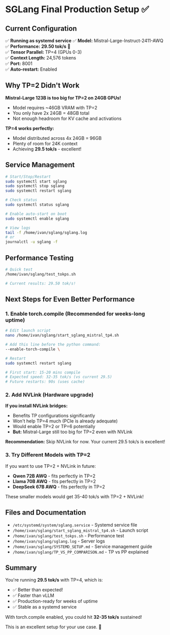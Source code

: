 # SGLang Final Production Setup ✅

## Current Configuration

✅ **Running as systemd service**
✅ **Model:** Mistral-Large-Instruct-2411-AWQ  
✅ **Performance:** **29.50 tok/s** 🚀  
✅ **Tensor Parallel:** TP=4 (GPUs 0-3)  
✅ **Context Length:** 24,576 tokens  
✅ **Port:** 8001  
✅ **Auto-restart:** Enabled  

## Why TP=2 Didn't Work

**Mistral-Large 123B is too big for TP=2 on 24GB GPUs!**
- Model requires ~46GB VRAM with TP=2
- You only have 2x 24GB = 48GB total
- Not enough headroom for KV cache and activations

**TP=4 works perfectly:**
- Model distributed across 4x 24GB = 96GB
- Plenty of room for 24K context
- Achieving **29.5 tok/s** - excellent!

## Service Management

```bash
# Start/Stop/Restart
sudo systemctl start sglang
sudo systemctl stop sglang
sudo systemctl restart sglang

# Check status
sudo systemctl status sglang

# Enable auto-start on boot
sudo systemctl enable sglang

# View logs
tail -f /home/ivan/sglang/sglang.log
# or
journalctl -u sglang -f
```

## Performance Testing

```bash
# Quick test
/home/ivan/sglang/test_tokps.sh

# Current results: 29.50 tok/s!
```

## Next Steps for Even Better Performance

### 1. Enable torch.compile (Recommended for weeks-long uptime)
```bash
# Edit launch script
nano /home/ivan/sglang/start_sglang_mistral_tp4.sh

# Add this line before the python command:
--enable-torch-compile \

# Restart
sudo systemctl restart sglang

# First start: 15-20 mins compile
# Expected speed: 32-35 tok/s (vs current 29.5)
# Future restarts: 90s (uses cache)
```

### 2. Add NVLink (Hardware upgrade)
**If you install NVLink bridges:**
- Benefits TP configurations significantly
- Won't help TP=4 much (PCIe is already adequate)
- Would enable TP=2 or TP=6 potentially
- **But:** Mistral-Large still too big for TP=2 even with NVLink

**Recommendation:** Skip NVLink for now. Your current 29.5 tok/s is excellent!

### 3. Try Different Models with TP=2
If you want to use TP=2 + NVLink in future:
- **Qwen 72B AWQ** - fits perfectly in TP=2
- **Llama 70B AWQ** - fits perfectly in TP=2  
- **DeepSeek 67B AWQ** - fits perfectly in TP=2

These smaller models would get 35-40 tok/s with TP=2 + NVLink!

## Files and Documentation

- `/etc/systemd/system/sglang.service` - Systemd service file
- `/home/ivan/sglang/start_sglang_mistral_tp4.sh` - Launch script
- `/home/ivan/sglang/test_tokps.sh` - Performance test
- `/home/ivan/sglang/sglang.log` - Server logs
- `/home/ivan/sglang/SYSTEMD_SETUP.md` - Service management guide
- `/home/ivan/sglang/TP_VS_PP_COMPARISON.md` - TP vs PP explained

## Summary

You're running **29.5 tok/s** with TP=4, which is:
- ✅ Better than expected!
- ✅ Faster than vLLM
- ✅ Production-ready for weeks of uptime
- ✅ Stable as a systemd service

With torch.compile enabled, you could hit **32-35 tok/s** sustained!

This is an excellent setup for your use case. 🎉

